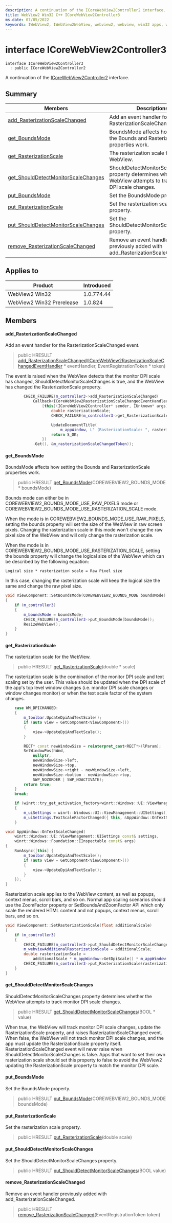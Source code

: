 ```yaml
---
description: A continuation of the ICoreWebView2Controller2 interface.
title: WebView2 Win32 C++ ICoreWebView2Controller3
ms.date: 07/05/2022
keywords: IWebView2, IWebView2WebView, webview2, webview, win32 apps, win32, edge, ICoreWebView2, ICoreWebView2Controller, browser control, edge html, ICoreWebView2Controller3
---
```


# interface ICoreWebView2Controller3

```
interface ICoreWebView2Controller3
  : public ICoreWebView2Controller2
```

A continuation of the [ICoreWebView2Controller2](icorewebview2controller2.md) interface.

## Summary

 Members                        | Descriptions
--------------------------------|---------------------------------------------
[add_RasterizationScaleChanged](#add_rasterizationscalechanged) | Add an event handler for the RasterizationScaleChanged event.
[get_BoundsMode](#get_boundsmode) | BoundsMode affects how setting the Bounds and RasterizationScale properties work.
[get_RasterizationScale](#get_rasterizationscale) | The rasterization scale for the WebView.
[get_ShouldDetectMonitorScaleChanges](#get_shoulddetectmonitorscalechanges) | ShouldDetectMonitorScaleChanges property determines whether the WebView attempts to track monitor DPI scale changes.
[put_BoundsMode](#put_boundsmode) | Set the BoundsMode property.
[put_RasterizationScale](#put_rasterizationscale) | Set the rasterization scale property.
[put_ShouldDetectMonitorScaleChanges](#put_shoulddetectmonitorscalechanges) | Set the ShouldDetectMonitorScaleChanges property.
[remove_RasterizationScaleChanged](#remove_rasterizationscalechanged) | Remove an event handler previously added with add_RasterizationScaleChanged.

## Applies to

Product                         | Introduced
--------------------------------|---------------------------------------------
WebView2 Win32            |    1.0.774.44
WebView2 Win32 Prerelease |    1.0.824

## Members

#### add_RasterizationScaleChanged

Add an event handler for the RasterizationScaleChanged event.

> public HRESULT [add_RasterizationScaleChanged](#add_rasterizationscalechanged)([ICoreWebView2RasterizationScaleChangedEventHandler](icorewebview2rasterizationscalechangedeventhandler.md) * eventHandler, EventRegistrationToken * token)

The event is raised when the WebView detects that the monitor DPI scale has changed, ShouldDetectMonitorScaleChanges is true, and the WebView has changed the RasterizationScale property.

```cpp
        CHECK_FAILURE(m_controller3->add_RasterizationScaleChanged(
            Callback<ICoreWebView2RasterizationScaleChangedEventHandler>(
                [this](ICoreWebView2Controller* sender, IUnknown* args) -> HRESULT {
                    double rasterizationScale;
                    CHECK_FAILURE(m_controller3->get_RasterizationScale(&rasterizationScale));

                    UpdateDocumentTitle(
                        m_appWindow, L" (RasterizationScale: ", rasterizationScale);
                    return S_OK;
                })
            .Get(), &m_rasterizationScaleChangedToken));
```

#### get_BoundsMode

BoundsMode affects how setting the Bounds and RasterizationScale properties work.

> public HRESULT [get_BoundsMode](#get_boundsmode)(COREWEBVIEW2_BOUNDS_MODE * boundsMode)

Bounds mode can either be in COREWEBVIEW2_BOUNDS_MODE_USE_RAW_PIXELS mode or COREWEBVIEW2_BOUNDS_MODE_USE_RASTERIZATION_SCALE mode.

When the mode is in COREWEBVIEW2_BOUNDS_MODE_USE_RAW_PIXELS, setting the bounds property will set the size of the WebView in raw screen pixels. Changing the rasterization scale in this mode won't change the raw pixel size of the WebView and will only change the rasterization scale.

When the mode is in COREWEBVIEW2_BOUNDS_MODE_USE_RASTERIZATION_SCALE, setting the bounds property will change the logical size of the WebView which can be described by the following equation: 
```text
Logical size * rasterization scale = Raw Pixel size
```
 In this case, changing the rasterization scale will keep the logical size the same and change the raw pixel size.

```cpp
void ViewComponent::SetBoundsMode(COREWEBVIEW2_BOUNDS_MODE boundsMode)
{
    if (m_controller3)
    {
        m_boundsMode = boundsMode;
        CHECK_FAILURE(m_controller3->put_BoundsMode(boundsMode));
        ResizeWebView();
    }
}
```

#### get_RasterizationScale

The rasterization scale for the WebView.

> public HRESULT [get_RasterizationScale](#get_rasterizationscale)(double * scale)

The rasterization scale is the combination of the monitor DPI scale and text scaling set by the user. This value should be updated when the DPI scale of the app's top level window changes (i.e. monitor DPI scale changes or window changes monitor) or when the text scale factor of the system changes.

```cpp
    case WM_DPICHANGED:
    {
        m_toolbar.UpdateDpiAndTextScale();
        if (auto view = GetComponent<ViewComponent>())
        {
            view->UpdateDpiAndTextScale();
        }

        RECT* const newWindowSize = reinterpret_cast<RECT*>(lParam);
        SetWindowPos(hWnd,
            nullptr,
            newWindowSize->left,
            newWindowSize->top,
            newWindowSize->right - newWindowSize->left,
            newWindowSize->bottom - newWindowSize->top,
            SWP_NOZORDER | SWP_NOACTIVATE);
        return true;
    }
    break;
```

```cpp
    if (winrt::try_get_activation_factory<winrt::Windows::UI::ViewManagement::UISettings>())
    {
        m_uiSettings = winrt::Windows::UI::ViewManagement::UISettings();
        m_uiSettings.TextScaleFactorChanged({ this, &AppWindow::OnTextScaleChanged });
    }
```

```cpp
void AppWindow::OnTextScaleChanged(
    winrt::Windows::UI::ViewManagement::UISettings const& settings,
    winrt::Windows::Foundation::IInspectable const& args)
{
    RunAsync([this] {
        m_toolbar.UpdateDpiAndTextScale();
        if (auto view = GetComponent<ViewComponent>())
        {
            view->UpdateDpiAndTextScale();
        }
    });
}
```

Rasterization scale applies to the WebView content, as well as popups, context menus, scroll bars, and so on. Normal app scaling scenarios should use the ZoomFactor property or SetBoundsAndZoomFactor API which only scale the rendered HTML content and not popups, context menus, scroll bars, and so on.

```cpp
void ViewComponent::SetRasterizationScale(float additionalScale)
{
    if (m_controller3)
    {
        CHECK_FAILURE(m_controller3->put_ShouldDetectMonitorScaleChanges(FALSE));
        m_webviewAdditionalRasterizationScale = additionalScale;
        double rasterizationScale =
            additionalScale * m_appWindow->GetDpiScale() * m_appWindow->GetTextScale();
        CHECK_FAILURE(m_controller3->put_RasterizationScale(rasterizationScale));
    }
}
```

#### get_ShouldDetectMonitorScaleChanges

ShouldDetectMonitorScaleChanges property determines whether the WebView attempts to track monitor DPI scale changes.

> public HRESULT [get_ShouldDetectMonitorScaleChanges](#get_shoulddetectmonitorscalechanges)(BOOL * value)

When true, the WebView will track monitor DPI scale changes, update the RasterizationScale property, and raises RasterizationScaleChanged event. When false, the WebView will not track monitor DPI scale changes, and the app must update the RasterizationScale property itself. RasterizationScaleChanged event will never raise when ShouldDetectMonitorScaleChanges is false. Apps that want to set their own rasterization scale should set this property to false to avoid the WebView2 updating the RasterizationScale property to match the monitor DPI scale.

#### put_BoundsMode

Set the BoundsMode property.

> public HRESULT [put_BoundsMode](#put_boundsmode)(COREWEBVIEW2_BOUNDS_MODE boundsMode)

#### put_RasterizationScale

Set the rasterization scale property.

> public HRESULT [put_RasterizationScale](#put_rasterizationscale)(double scale)

#### put_ShouldDetectMonitorScaleChanges

Set the ShouldDetectMonitorScaleChanges property.

> public HRESULT [put_ShouldDetectMonitorScaleChanges](#put_shoulddetectmonitorscalechanges)(BOOL value)

#### remove_RasterizationScaleChanged

Remove an event handler previously added with add_RasterizationScaleChanged.

> public HRESULT [remove_RasterizationScaleChanged](#remove_rasterizationscalechanged)(EventRegistrationToken token)

